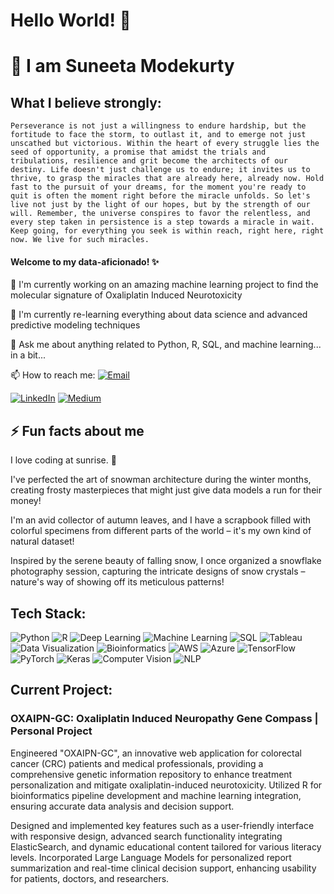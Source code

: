 # Hello World! :wave:

# 🔭 I am Suneeta Modekurty 


## What I believe strongly: 
    Perseverance is not just a willingness to endure hardship, but the fortitude to face the storm, to outlast it, and to emerge not just unscathed but victorious. Within the heart of every struggle lies the seed of opportunity, a promise that amidst the trials and tribulations, resilience and grit become the architects of our destiny. Life doesn't just challenge us to endure; it invites us to thrive, to grasp the miracles that are already here, already now. Hold fast to the pursuit of your dreams, for the moment you're ready to quit is often the moment right before the miracle unfolds. So let's live not just by the light of our hopes, but by the strength of our will. Remember, the universe conspires to favor the relentless, and every step taken in persistence is a step towards a miracle in wait. Keep going, for everything you seek is within reach, right here, right now. We live for such miracles.
   



#### Welcome to my data-aficionado! :sparkles: 

🔭 I'm currently working on an amazing machine learning project to find the molecular signature of Oxaliplatin Induced Neurotoxicity

🌱 I'm currently re-learning everything about data science and advanced predictive modeling techniques

💬 Ask me about anything related to Python, R, SQL, and machine learning... in a bit...

📫 How to reach me: [![Email](https://img.shields.io/badge/-Email-blue?style=flat-square&logo=gmail&logoColor=white)](mailto:suneetamodekurty7@gmail.com)

[![LinkedIn](https://img.shields.io/badge/-LinkedIn-blue?style=flat-square&logo=linkedin)](https://www.linkedin.com/in/smodekurty)
[![Medium](https://img.shields.io/badge/-Medium-black?style=flat-square&logo=medium)](https://medium.com/@suneetamodekurty77)

## ⚡ Fun facts about me

I love coding at sunrise. :sunrise:

I've perfected the art of snowman architecture during the winter months, creating frosty masterpieces that might just give data models a run for their money!

I'm an avid collector of autumn leaves, and I have a scrapbook filled with colorful specimens from different parts of the world – it's my own kind of natural dataset!

Inspired by the serene beauty of falling snow, I once organized a snowflake photography session, capturing the intricate designs of snow crystals – nature's way of showing off its meticulous patterns!

## Tech Stack:

![Python](https://img.shields.io/badge/-Python-3776AB?style=flat&logo=python&logoColor=white)
![R](https://img.shields.io/badge/-R-276DC3?style=flat&logo=r&logoColor=white)
![Deep Learning](https://img.shields.io/badge/-Deep%20Learning-5667F9?style=flat)
![Machine Learning](https://img.shields.io/badge/-Machine%20Learning-31C3D1?style=flat)
![SQL](https://img.shields.io/badge/-SQL-F29111?style=flat&logo=mysql&logoColor=white)
![Tableau](https://img.shields.io/badge/-Tableau-E97627?style=flat&logo=tableau&logoColor=white)
![Data Visualization](https://img.shields.io/badge/-Data%20Visualization-FF6F61?style=flat)
![Bioinformatics](https://img.shields.io/badge/-Bioinformatics-009f4d?style=flat)
![AWS](https://img.shields.io/badge/-AWS-232F3E?style=flat&logo=amazonaws&logoColor=white)
![Azure](https://img.shields.io/badge/-Azure-0089D6?style=flat&logo=microsoftazure&logoColor=white)
![TensorFlow](https://img.shields.io/badge/-TensorFlow-FF6F00?style=flat&logo=tensorflow&logoColor=white)
![PyTorch](https://img.shields.io/badge/-PyTorch-EE4C2C?style=flat&logo=pytorch&logoColor=white)
![Keras](https://img.shields.io/badge/-Keras-D00000?style=flat&logo=keras&logoColor=white)
![Computer Vision](https://img.shields.io/badge/-Computer%20Vision-555555?style=flat)
![NLP](https://img.shields.io/badge/-NLP-555555?style=flat)

## Current Project:

### OXAIPN-GC: Oxaliplatin Induced Neuropathy Gene Compass | Personal Project
Engineered "OXAIPN-GC", an innovative web application for colorectal cancer (CRC) patients and medical professionals, providing a comprehensive genetic information repository to enhance treatment personalization and mitigate oxaliplatin-induced neurotoxicity. Utilized R for bioinformatics pipeline development and machine learning integration, ensuring accurate data analysis and decision support.

Designed and implemented key features such as a user-friendly interface with responsive design, advanced search functionality integrating ElasticSearch, and dynamic educational content tailored for various literacy levels. Incorporated Large Language Models for personalized report summarization and real-time clinical decision support, enhancing usability for patients, doctors, and researchers.
